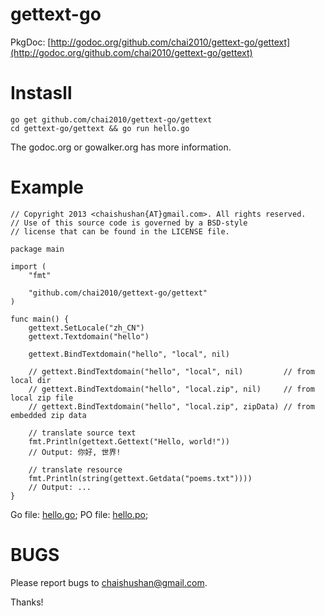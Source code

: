 gettext-go
==========

PkgDoc: [http://godoc.org/github.com/chai2010/gettext-go/gettext](http://godoc.org/github.com/chai2010/gettext-go/gettext)

Instasll
========

	go get github.com/chai2010/gettext-go/gettext
	cd gettext-go/gettext && go run hello.go

The godoc.org or gowalker.org has more information.

Example
=======

	// Copyright 2013 <chaishushan{AT}gmail.com>. All rights reserved.
	// Use of this source code is governed by a BSD-style
	// license that can be found in the LICENSE file.

	package main

	import (
		"fmt"

		"github.com/chai2010/gettext-go/gettext"
	)

	func main() {
		gettext.SetLocale("zh_CN")
		gettext.Textdomain("hello")

		gettext.BindTextdomain("hello", "local", nil)

		// gettext.BindTextdomain("hello", "local", nil)         // from local dir
		// gettext.BindTextdomain("hello", "local.zip", nil)     // from local zip file
		// gettext.BindTextdomain("hello", "local.zip", zipData) // from embedded zip data

		// translate source text
		fmt.Println(gettext.Gettext("Hello, world!"))
		// Output: 你好, 世界!

		// translate resource
		fmt.Println(string(gettext.Getdata("poems.txt"))))
		// Output: ...
	}

Go file: [hello.go](https://github.com/chai2010/gettext-go/blob/master/examples/hello.go); PO file: [hello.po](https://github.com/chai2010/gettext-go/blob/master/examples/local/default/LC_MESSAGES/hello.po);

BUGS
====

Please report bugs to <chaishushan@gmail.com>.

Thanks!
